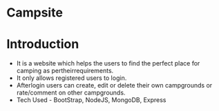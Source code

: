 # Campsite

# Introduction 
* It is a website which helps the users to find the perfect place for camping
as pertheirrequirements.
* It only allows registered users to login.
* Afterlogin users can create, edit or delete their own campgrounds or
rate/comment on other campgrounds.
* Tech Used - BootStrap, NodeJS, MongoDB, Express
